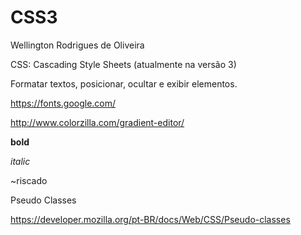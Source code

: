 # CSS3

Wellington Rodrigues de Oliveira

CSS: Cascading Style Sheets (atualmente na versão 3)

Formatar textos, posicionar, ocultar e exibir elementos.

https://fonts.google.com/

http://www.colorzilla.com/gradient-editor/

**bold**

*italic*

~riscado

Pseudo Classes

https://developer.mozilla.org/pt-BR/docs/Web/CSS/Pseudo-classes
